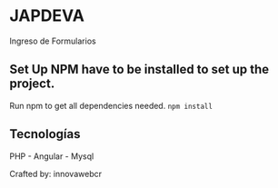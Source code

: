 # JAPDEVA 
Ingreso de Formularios
## Set Up NPM have to be installed to set up the project. 
Run npm to get all dependencies needed. ``` npm install ```
## Tecnologías
PHP - Angular - Mysql

Crafted by: innovawebcr
